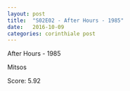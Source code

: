 ```yaml
---
layout: post
title:  "S02E02 - After Hours - 1985"
date:   2016-10-09
categories: corinthiale post
---
```

After Hours - 1985

Mitsos

Score: 5.92
